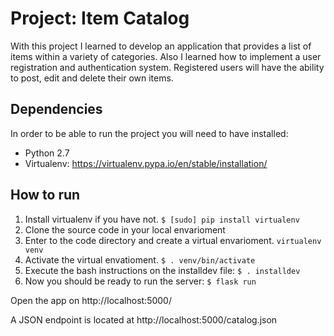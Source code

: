 # Project: Item Catalog
With this project I learned to develop an application that provides a list of items within a variety of categories. Also I learned how to implement a user registration and authentication system. Registered users will have the ability to post, edit and delete their own items.

## Dependencies
In order to be able to run the project you will need to have installed:
 - Python 2.7
 - Virtualenv: https://virtualenv.pypa.io/en/stable/installation/

## How to run
1. Install virtualenv if you have not. ```$ [sudo] pip install virtualenv```
2. Clone the source code in your local envarioment
3. Enter to the code directory and create a virtual envarioment. ```virtualenv venv```
4. Activate the virtual envatioment. ```$ . venv/bin/activate```
5. Execute the bash instructions on the installdev file: ```$ . installdev```
6. Now you should be ready to run the server: ```$ flask run```

Open the app on http://localhost:5000/

A JSON endpoint is located at http://localhost:5000/catalog.json
